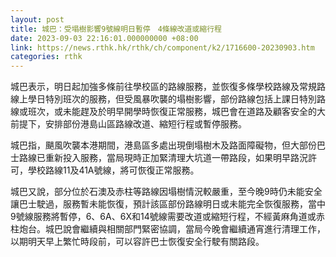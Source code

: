 ```yaml
---
layout: post
title: 城巴：受塌樹影響9號線明日暫停　4條線改道或縮行程
date: 2023-09-03 22:16:01.000000000 +08:00
link: https://news.rthk.hk/rthk/ch/component/k2/1716600-20230903.htm
categories: rthk
---
```


城巴表示，明日起加強多條前往學校區的路線服務，並恢復多條學校路線及常規路線上學日特別班次的服務，但受風暴吹襲的塌樹影響，部份路線包括上課日特別路線或班次，或未能趕及於明早開學時恢復正常服務，城巴會在道路及顧客安全的大前提下，安排部份港島山區路線改道、縮短行程或暫停服務。

城巴指，颶風吹襲本港期間，港島區多處出現倒塌樹木及路面障礙物，但大部份巴士路線已重新投入服務，當局現時正加緊清理大坑道一帶路段，如果明早路況許可，學校路線11及41A號線，將可恢復正常服務。

城巴又說，部分位於石澳及赤柱等路線因塌樹情況較嚴重，至今晚9時仍未能安全讓巴士駛過，服務暫未能恢復，預計該區部份路線明日或未能完全恢復服務，當中9號線服務將暫停，6、6A、6X和14號線需要改道或縮短行程，不經黃麻角道或赤柱炮台。城巴說會繼續與相關部門緊密協調，當局今晚會繼續通宵進行清理工作，以期明天早上繁忙時段前，可以容許巴士恢復安全行駛有關路段。
